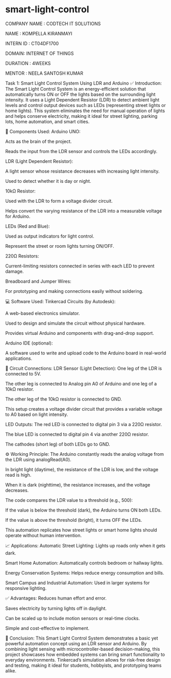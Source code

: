 # smart-light-control

COMPANY NAME : CODTECH IT SOLUTIONS 

NAME : KOMPELLA KIRANMAYI 

INTERN ID : CT04DF1700

DOMAIN: INTERNET OF THINGS 

DURATION : 4WEEKS 

MENTOR : NEELA SANTOSH KUMAR

 Task 1: Smart Light Control System Using LDR and Arduino
✅ Introduction:
The Smart Light Control System is an energy-efficient solution that automatically turns ON or OFF the lights based on the surrounding light intensity. It uses a Light Dependent Resistor (LDR) to detect ambient light levels and control output devices such as LEDs (representing street lights or home lights). This system eliminates the need for manual operation of lights and helps conserve electricity, making it ideal for street lighting, parking lots, home automation, and smart cities.

🧰 Components Used:
Arduino UNO:

Acts as the brain of the project.

Reads the input from the LDR sensor and controls the LEDs accordingly.

LDR (Light Dependent Resistor):

A light sensor whose resistance decreases with increasing light intensity.

Used to detect whether it is day or night.

10kΩ Resistor:

Used with the LDR to form a voltage divider circuit.

Helps convert the varying resistance of the LDR into a measurable voltage for Arduino.

LEDs (Red and Blue):

Used as output indicators for light control.

Represent the street or room lights turning ON/OFF.

220Ω Resistors:

Current-limiting resistors connected in series with each LED to prevent damage.

Breadboard and Jumper Wires:

For prototyping and making connections easily without soldering.

💻 Software Used:
Tinkercad Circuits (by Autodesk):

A web-based electronics simulator.

Used to design and simulate the circuit without physical hardware.

Provides virtual Arduino and components with drag-and-drop support.

Arduino IDE (optional):

A software used to write and upload code to the Arduino board in real-world applications.

🔌 Circuit Connections:
LDR Sensor (Light Detection):
One leg of the LDR is connected to 5V.

The other leg is connected to Analog pin A0 of Arduino and one leg of a 10kΩ resistor.

The other leg of the 10kΩ resistor is connected to GND.

This setup creates a voltage divider circuit that provides a variable voltage to A0 based on light intensity.

LED Outputs:
The red LED is connected to digital pin 3 via a 220Ω resistor.

The blue LED is connected to digital pin 4 via another 220Ω resistor.

The cathodes (short leg) of both LEDs go to GND.

⚙️ Working Principle:
The Arduino constantly reads the analog voltage from the LDR using analogRead(A0).

In bright light (daytime), the resistance of the LDR is low, and the voltage read is high.

When it is dark (nighttime), the resistance increases, and the voltage decreases.

The code compares the LDR value to a threshold (e.g., 500):

If the value is below the threshold (dark), the Arduino turns ON both LEDs.

If the value is above the threshold (bright), it turns OFF the LEDs.

This automation replicates how street lights or smart home lights should operate without human intervention.

📈 Applications:
Automatic Street Lighting: Lights up roads only when it gets dark.

Smart Home Automation: Automatically controls bedroom or hallway lights.

Energy Conservation Systems: Helps reduce energy consumption and bills.

Smart Campus and Industrial Automation: Used in larger systems for responsive lighting.

✅ Advantages:
Reduces human effort and error.

Saves electricity by turning lights off in daylight.

Can be scaled up to include motion sensors or real-time clocks.

Simple and cost-effective to implement.

📌 Conclusion:
This Smart Light Control System demonstrates a basic yet powerful automation concept using an LDR sensor and Arduino. By combining light sensing with microcontroller-based decision-making, this project showcases how embedded systems can bring smart functionality to everyday environments. Tinkercad’s simulation allows for risk-free design and testing, making it ideal for students, hobbyists, and prototyping teams alike.

